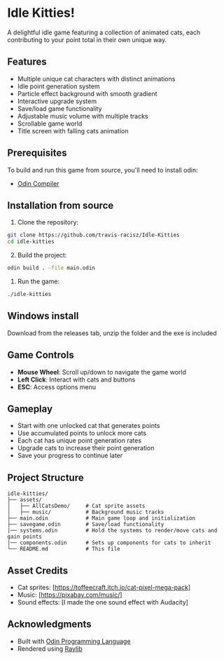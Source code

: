 # Idle Kitties!

A delightful idle game featuring a collection of animated cats, each contributing to your point total in their own unique way.

## Features

- Multiple unique cat characters with distinct animations
- Idle point generation system
- Particle effect background with smooth gradient
- Interactive upgrade system
- Save/load game functionality
- Adjustable music volume with multiple tracks
- Scrollable game world
- Title screen with falling cats animation

## Prerequisites

To build and run this game from source, you'll need to install odin:
- [Odin Compiler](https://odin-lang.org/)


## Installation from source

1. Clone the repository:
```bash
git clone https://github.com/travis-racisz/Idle-Kitties
cd idle-kitties
```

2. Build the project:
```bash
odin build . -file main.odin
```

1. Run the game:
```bash
./idle-kitties
```

## Windows install
Download from the releases tab, unzip the folder and the exe is included 

## Game Controls

- **Mouse Wheel**: Scroll up/down to navigate the game world
- **Left Click**: Interact with cats and buttons
- **ESC**: Access options menu

## Gameplay

- Start with one unlocked cat that generates points
- Use accumulated points to unlock more cats
- Each cat has unique point generation rates
- Upgrade cats to increase their point generation
- Save your progress to continue later

## Project Structure

```
idle-kitties/
├── assets/
│   ├── AllCatsDemo/     # Cat sprite assets
│   ├── music/           # Background music tracks
├── main.odin            # Main game loop and initialization
├── savegame.odin        # Save/load functionality
|── systems.odin         # Hold the systems to render/move cats and gain points
|── components.odin      # Sets up components for cats to inherit 
└── README.md            # This file
```

## Asset Credits

- Cat sprites: [https://toffeecraft.itch.io/cat-pixel-mega-pack]
- Music: [https://pixabay.com/music/]
- Sound effects: [I made the one sound effect with Audacity]

## Acknowledgments

- Built with [Odin Programming Language](https://odin-lang.org/)
- Rendered using [Raylib](https://www.raylib.com/)
